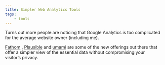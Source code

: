 ```yaml
---
title: Simpler Web Analytics Tools
tags: 
    - tools
---
```


Turns out more people are noticing that Google Analytics is too complicated for the average website owner (including me).

[Fathom](https://usefathom.com/) , [Plausible](https://plausible.io/)  and  [umami](https://umami.is/) are some of the new offerings out there that offer a simpler view of the essential data without compromising your visitor’s privacy.
